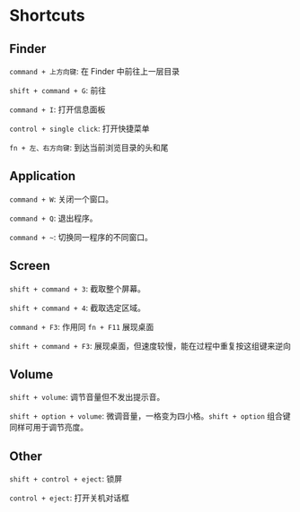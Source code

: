Shortcuts
=========

Finder
------

`command + 上方向键`: 在 Finder 中前往上一层目录

`shift + command + G`: 前往

`command + I`: 打开信息面板

`control + single click`: 打开快捷菜单

`fn + 左、右方向键`: 到达当前浏览目录的头和尾

Application
-----------

`command + W`: 关闭一个窗口。

`command + Q`: 退出程序。

`command + ~`: 切换同一程序的不同窗口。

Screen
------

`shift + command + 3`: 截取整个屏幕。

`shift + command + 4`: 截取选定区域。

`command + F3`: 作用同 `fn + F11` 展现桌面

`shift + command + F3`: 展现桌面，但速度较慢，能在过程中重复按这组键来逆向

Volume
------

`shift + volume`: 调节音量但不发出提示音。

`shift + option + volume`: 微调音量，一格变为四小格。`shift + option` 组合键同样可用于调节亮度。

Other
-----

`shift + control + eject`: 锁屏

`control + eject`: 打开关机对话框
